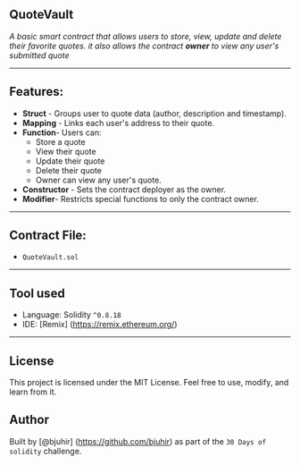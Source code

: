 ## QuoteVault

*A basic smart contract that allows users to store, view, update and delete their favorite quotes. it also allows the contract **owner** to view any user's submitted quote*

---

## Features:

-   **Struct** - Groups user to quote data (author, description and timestamp).
-   **Mapping** - Links each user's address to their quote.
-   **Function**- Users can:
    -   Store a quote
    -   View their quote
    -   Update their quote
    -   Delete their quote
    -   Owner can view any user's quote.
-   **Constructor** - Sets the contract deployer as the owner.
-  **Modifier**- Restricts special functions to only the contract owner. 

---

## Contract File:
- `QuoteVault.sol` 

---

## Tool used

- Language: Solidity `^0.8.18`
- IDE: [Remix] (https://remix.ethereum.org/)

---

## License 

This project is licensed under the MIT License. Feel free to use, modify, and learn from it.

## Author

Built by [@bjuhir] (https://github.com/bjuhir) as part of the `30 Days of solidity` challenge.